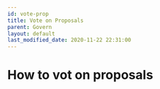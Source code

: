 ```yaml
---
id: vote-prop
title: Vote on Proposals
parent: Govern
layout: default
last_modified_date: 2020-11-22 22:31:00
---
```


# How to vot on proposals

